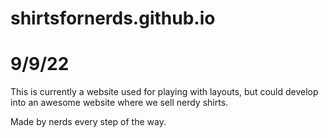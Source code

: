 # shirtsfornerds.github.io
# 9/9/22
This is currently a website used for playing with layouts, but could develop into an awesome website where we sell nerdy shirts.

Made by nerds every step of the way.

